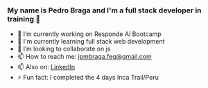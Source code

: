### My name is Pedro Braga and I'm a full stack developer in training 👋

- 🔭 I’m currently working on Responde Aí Bootcamp
- 🌱 I'm currently learning full stack web development 
- 👯 I’m looking to collaborate on js
- 📫 How to reach me: jpmbraga.feg@gmail.com 
- 📫 Also on: [LinkedIn](https://www.linkedin.com/in/joaopedrobraga-engenharia/)
- ⚡ Fun fact: I completed the 4 days Inca Trail/Peru

